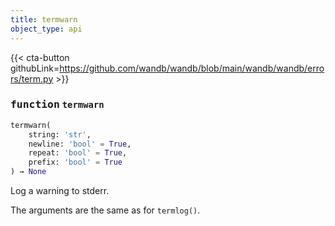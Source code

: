 ```yaml
---
title: termwarn
object_type: api
---
```


{{< cta-button githubLink=https://github.com/wandb/wandb/blob/main/wandb/wandb/errors/term.py >}}




### <kbd>function</kbd> `termwarn`

```python
termwarn(
    string: 'str',
    newline: 'bool' = True,
    repeat: 'bool' = True,
    prefix: 'bool' = True
) → None
```

Log a warning to stderr. 

The arguments are the same as for `termlog()`. 
